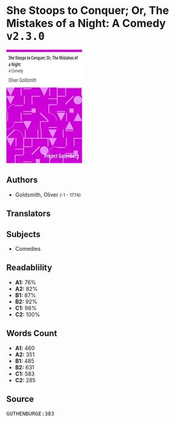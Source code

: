 # She Stoops to Conquer; Or, The Mistakes of a Night: A Comedy <kbd>v2.3.0</kbd>

![](./cover.medium.jpg "")

## Authors


 - Goldsmith, Oliver <small>(-1 - 1774)</small>

## Translators



## Subjects


 - Comedies

## Readablility


 - **A1:** 76%
 - **A2:** 82%
 - **B1:** 87%
 - **B2:** 92%
 - **C1:** 98%
 - **C2:** 100%

## Words Count


 - **A1:** 460
 - **A2:** 351
 - **B1:** 485
 - **B2:** 631
 - **C1:** 583
 - **C2:** 285

## Source


<kbd>GUTHENBURGE:383</kbd>
